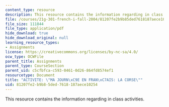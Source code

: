 ```yaml
---
content_type: resource
description: This resource contains the information regarding in class activities.
file: /courses/21g-301-french-i-fall-2004/81207fe2b9b85ded7618187aece10254_MIT21G_301F04_ch3_ex4.pdf
file_size: 111844
file_type: application/pdf
hide_download: true
hide_download_original: null
learning_resource_types:
- Assignments
license: https://creativecommons.org/licenses/by-nc-sa/4.0/
ocw_type: OCWFile
parent_title: Assignments
parent_type: CourseSection
parent_uid: c5cfbfca-c593-0461-0d26-864fd8574ef1
resourcetype: Document
title: "ACTIVITE: \"MA JOURN\xC9E EN FRAN\xC7AIS: LA CORSE\""
uid: 81207fe2-b9b8-5ded-7618-187aece10254
---
```

This resource contains the information regarding in class activities.